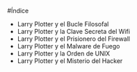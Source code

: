 #Índice

* Larry Plotter y el Bucle Filosofal
* Larry Plotter y la Clave Secreta del Wifi
* Larry Plotter y el Prisionero del Firewall
* Larry Plotter y el Malware de Fuego
* Larry Plotter y la Orden de UNIX
* Larry Plotter y el Misterio del Hacker

